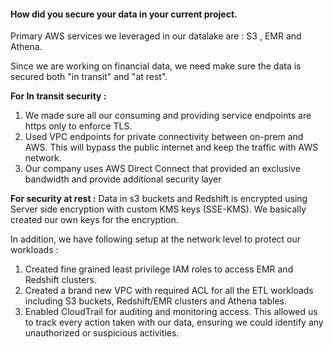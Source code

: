 #### How did you secure your data in your current project.

Primary AWS services we leveraged in our datalake are : S3 , EMR and Athena.

Since we are working on financial data, we need make sure the data is  secured both "in transit" and "at rest".

**For In transit security :**
1. We made sure all our consuming and providing service endpoints are https only to enforce TLS.
2. Used VPC endpoints for private connectivity between on-prem and AWS. This will bypass the public internet and keep the traffic with AWS network.
3. Our company uses AWS Direct Connect that provided an exclusive bandwidth and provide additional security layer

**For security at rest :** Data in s3 buckets and Redshift is encrypted using Server side encryption with custom KMS keys (SSE-KMS). We basically created our own keys for the encryption.

In addition, we have following setup at the network level to protect our workloads : 
1.  Created fine grained least privilege IAM roles to access EMR and Redshift clusters.
2.  Created a brand new VPC with required ACL for all the ETL workloads including S3 buckets, Redshift/EMR clusters and Athena tables.
3.  Enabled CloudTrail for auditing and monitoring access. This allowed us to track every action taken with our data, ensuring we could identify any unauthorized or suspicious activities. 
